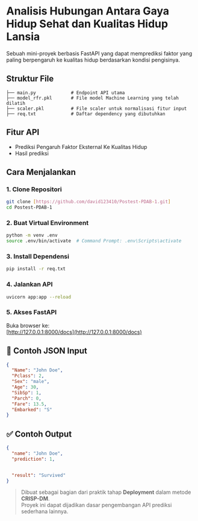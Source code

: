 # Analisis Hubungan Antara Gaya Hidup Sehat dan Kualitas Hidup Lansia
Sebuah mini-proyek berbasis FastAPI yang dapat memprediksi faktor yang paling berpengaruh ke kualitas hidup berdasarkan kondisi pengisinya.

## Struktur File
```
├── main.py             # Endpoint API utama
├── model_rfr.pkl       # File model Machine Learning yang telah dilatih
├── scaler.pkl          # File scaler untuk normalisasi fitur input
├── req.txt             # Daftar dependency yang dibutuhkan
```

## Fitur API
- Prediksi Pengaruh Faktor Eksternal Ke Kualitas Hidup
- Hasil prediksi

## Cara Menjalankan
### 1. Clone Repositori
```bash
git clone [https://github.com/david123410/Postest-PDAB-1.git]
cd Postest-PDAB-1
```

### 2. Buat Virtual Environment

```bash
python -m venv .env
source .env/bin/activate  # Command Prompt: .env\Scripts\activate
```

### 3. Install Dependensi

```bash
pip install -r req.txt
```

### 4. Jalankan API

```bash
uvicorn app:app --reload
```

### 5. Akses FastAPI

Buka browser ke:  
[http://127.0.0.1:8000/docs](http://127.0.0.1:8000/docs)

## 🧪 Contoh JSON Input

```json
{
  "Name": "John Doe",
  "Pclass": 2,
  "Sex": "male",
  "Age": 30,
  "SibSp": 1,
  "Parch": 0,
  "Fare": 13.5,
  "Embarked": "S"
}
```

## ✅ Contoh Output

```json
{
  "name": "John Doe",
  "prediction": 1,


  "result": "Survived"
}
```


> Dibuat sebagai bagian dari praktik tahap **Deployment** dalam metode **CRISP-DM**.  
> Proyek ini dapat dijadikan dasar pengembangan API prediksi sederhana lainnya.
